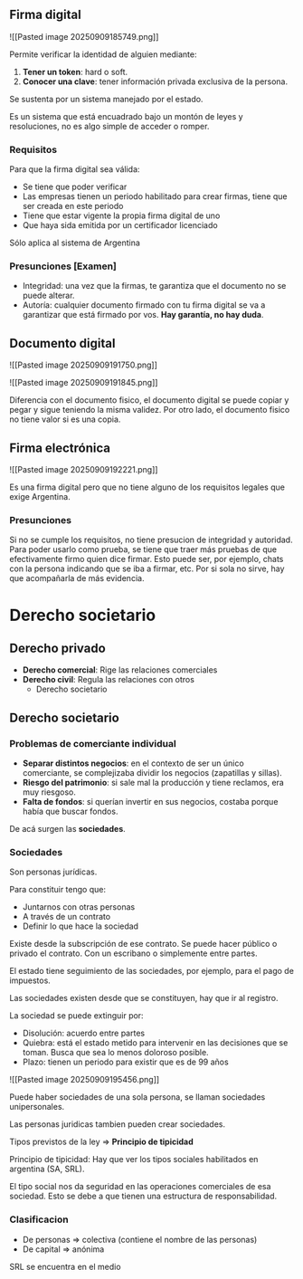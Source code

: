 
## Firma digital

![[Pasted image 20250909185749.png]]

Permite verificar la identidad de alguien mediante:
1. **Tener un token**: hard o soft.
2. **Conocer una clave**: tener información privada exclusiva de la persona.

Se sustenta por un sistema manejado por el estado.

Es un sistema que está encuadrado bajo un montón de leyes y resoluciones, no es algo simple de acceder o romper.

### Requisitos

Para que la firma digital sea válida:

- Se tiene que poder verificar
- Las empresas tienen un periodo habilitado para crear firmas, tiene que ser creada en este periodo
- Tiene que estar vigente la propia firma digital de uno
- Que haya sida emitida por un certificador licenciado

Sólo aplica al sistema de Argentina

### Presunciones [Examen]

* Integridad: una vez que la firmas, te garantiza que el documento no se puede alterar.
* Autoría: cualquier documento firmado con tu firma digital se va a garantizar que está firmado por vos. **Hay garantía, no hay duda**.

## Documento digital

![[Pasted image 20250909191750.png]]

![[Pasted image 20250909191845.png]]

Diferencia con el documento fisico, el documento digital se puede copiar y pegar y sigue teniendo la misma validez. Por otro lado, el documento fisico no tiene valor si es una copia.

## Firma electrónica

![[Pasted image 20250909192221.png]]

Es una firma digital pero que no tiene alguno de los requisitos legales que exige Argentina.

### Presunciones

Si no se cumple los requisitos, no tiene presucion de integridad y autoridad. Para poder usarlo como prueba, se tiene que traer más pruebas de que efectivamente firmo quien dice firmar. Esto puede ser, por ejemplo, chats con la persona indicando que se iba a firmar, etc. Por si sola no sirve, hay que acompañarla de más evidencia.

# Derecho societario

## Derecho privado

- **Derecho comercial**: Rige las relaciones comerciales
- **Derecho civil**: Regula las relaciones con otros
	- Derecho societario


## Derecho societario

### Problemas de comerciante individual

- **Separar distintos negocios**: en el contexto de ser un único comerciante, se complejizaba dividir los negocios (zapatillas y sillas).
- **Riesgo del patrimonio**: si sale mal la producción y tiene reclamos, era muy riesgoso.
- **Falta de fondos**: si querían invertir en sus negocios, costaba porque había que buscar fondos.

De acá surgen las **sociedades**.

### Sociedades

Son personas jurídicas.

Para constituir tengo que:
- Juntarnos con otras personas
- A través de un contrato
- Definir lo que hace la sociedad

Existe desde la subscripción de ese contrato. Se puede hacer público o privado el contrato. Con un escribano o simplemente entre partes.

El estado tiene seguimiento de las sociedades, por ejemplo, para el pago de impuestos.

Las sociedades existen desde que se constituyen, hay que ir al registro.

La sociedad se puede extinguir por:
- Disolución: acuerdo entre partes
- Quiebra: está el estado metido para intervenir en las decisiones que se toman. Busca que sea lo menos doloroso posible.
- Plazo: tienen un periodo para existir que es de 99 años

![[Pasted image 20250909195456.png]]

Puede haber sociedades de una sola persona, se llaman sociedades unipersonales.

Las personas juridicas tambien pueden crear sociedades.

Tipos previstos de la ley => **Principio de tipicidad**

Principio de tipicidad: Hay que ver los tipos sociales habilitados en argentina (SA, SRL).

El tipo social nos da seguridad en las operaciones comerciales de esa sociedad. Esto se debe a que tienen una estructura de responsabilidad.

### Clasificacion

- De personas => colectiva (contiene el nombre de las personas)
- De capital => anónima

SRL se encuentra en el medio